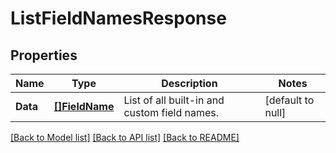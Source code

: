 # ListFieldNamesResponse

## Properties
Name | Type | Description | Notes
------------ | ------------- | ------------- | -------------
**Data** | [**[]FieldName**](FieldName.md) | List of all built-in and custom field names. | [default to null]

[[Back to Model list]](../README.md#documentation-for-models) [[Back to API list]](../README.md#documentation-for-api-endpoints) [[Back to README]](../README.md)

